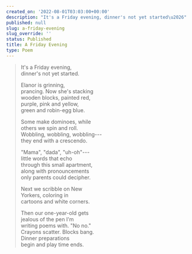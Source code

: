 ```yaml
---
created_on: '2022-08-01T03:03:00+00:00'
description: "It's a Friday evening, dinner's not yet started\u2026"
published: null
slug: a-friday-evening
slug_override: ''
status: Published
title: A Friday Evening
type: Poem
---
```

> It's a Friday evening,  
> dinner's not yet started.  
>   
> Elanor is grinning,  
> prancing. Now she's stacking  
> wooden blocks, painted red,  
> purple, pink and yellow,  
> green and robin-egg blue.  
>   
> Some make dominoes, while  
> others we spin and roll.  
> Wobbling, wobbling, wobbling---  
> they end with a crescendo.  
>   
> "Mama", "dada", "uh-oh"---  
> little words that echo  
> through this small apartment,  
> along with pronouncements  
> only parents could decipher.  
>   
> Next we scribble on New  
> Yorkers, coloring in  
> cartoons and white corners.  
>   
> Then our one-year-old gets  
> jealous of the pen I'm  
> writing poems with. "No no."  
> Crayons scatter. Blocks bang.  
> Dinner preparations  
> begin and play time ends.
